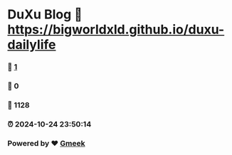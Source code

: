 # DuXu Blog :link: https://bigworldxld.github.io/duxu-dailylife 
### :page_facing_up: [1](https://bigworldxld.github.io/duxu-dailylife/tag.html) 
### :speech_balloon: 0 
### :hibiscus: 1128 
### :alarm_clock: 2024-10-24 23:50:14 
### Powered by :heart: [Gmeek](https://github.com/Meekdai/Gmeek)
